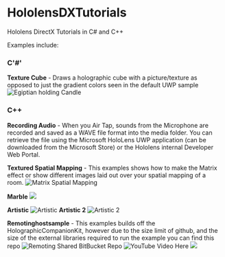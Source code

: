 
# HololensDXTutorials
Hololens DirectX Tutorials in C# and C++

Examples include:
### C'#'
  **Texture Cube** - Draws a holographic cube with a picture/texture as opposed to just the gradient colors seen in the default UWP sample
	![Egiptian holding Candle](http://i.imgur.com/BhkN66c.jpg)
  
### C++
   **Recording Audio** - When you Air Tap, sounds from the Microphone are recorded and saved as a WAVE file format into the media folder. You can retrieve the file using the Microsoft HoloLens UWP application (can be downloaded from the Microsoft Store) or the Hololens internal Developer Web Portal.

  
  **Textured Spatial Mapping** - This examples shows how to make the Matrix effect or show different images laid out over your spatial mapping of a room.
![Matrix Spatial Mapping](http://i.imgur.com/R8pQWRe.jpg)

 **Marble** ![](http://i.imgur.com/QBMivlH.jpg)

**Artistic** ![Artistic](http://i.imgur.com/09xq0u4.jpg)
**Artistic 2** ![Artistic 2](http://i.imgur.com/hcE8gm4.jpg)

**Remotinghostsample** - This examples builds off the HolographicCompanionKit, however due to the size limit of github, and the size of the external libraries required to run the example you can find this repo ![Remoting Shared BitBucket Repo](https://dngoins@bitbucket.org/dngoins/dngoins_remotinghostsample.git)
![YouTube Video Here](https://youtu.be/uHpun3s0G3g)
![](https://i.imgur.com/q48IzLq.jpg)
